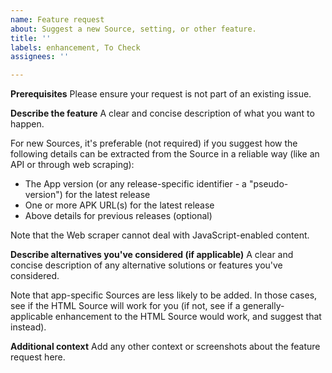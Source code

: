 ```yaml
---
name: Feature request
about: Suggest a new Source, setting, or other feature.
title: ''
labels: enhancement, To Check
assignees: ''

---
```


**Prerequisites**
Please ensure your request is not part of an existing issue.

**Describe the feature**
A clear and concise description of what you want to happen.

For new Sources, it's preferable (not required) if you suggest how the following details can be extracted from the Source in a reliable way (like an API or through web scraping):
- The App version (or any release-specific identifier - a "pseudo-version") for the latest release
- One or more APK URL(s) for the latest release
- Above details for previous releases (optional)

Note that the Web scraper cannot deal with JavaScript-enabled content.

**Describe alternatives you've considered (if applicable)**
A clear and concise description of any alternative solutions or features you've considered.

Note that app-specific Sources are less likely to be added. In those cases, see if the HTML Source will work for you (if not, see if a generally-applicable enhancement to the HTML Source would work, and suggest that instead).

**Additional context**
Add any other context or screenshots about the feature request here.
